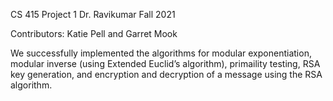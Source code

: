 CS 415 Project 1
Dr. Ravikumar
Fall 2021

Contributors: Katie Pell and Garret Mook


We successfully implemented the algorithms for modular exponentiation, modular inverse (using Extended Euclid’s algorithm),
primaility testing, RSA key generation, and encryption and decryption of a message using the RSA
algorithm. 
